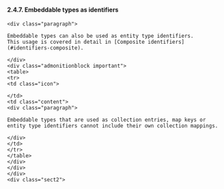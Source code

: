 #### 2.4.7. Embeddable types as identifiers

    <div class="paragraph">

    Embeddable types can also be used as entity type identifiers.
    This usage is covered in detail in [Composite identifiers](#identifiers-composite).

    </div>
    <div class="admonitionblock important">
    <table>
    <tr>
    <td class="icon">

    </td>
    <td class="content">
    <div class="paragraph">

    Embeddable types that are used as collection entries, map keys or entity type identifiers cannot include their own collection mappings.

    </div>
    </td>
    </tr>
    </table>
    </div>
    </div>
    </div>
    <div class="sect2">
